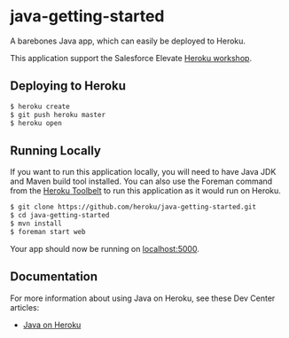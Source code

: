 # java-getting-started

A barebones Java app, which can easily be deployed to Heroku.  

This application support the Salesforce Elevate [Heroku workshop](http://agileforce.co.uk/heroku-workshop). 

## Deploying to Heroku

```sh
$ heroku create
$ git push heroku master
$ heroku open
```

## Running Locally

If you want to run this application locally, you will need to have Java JDK and Maven build tool installed.  You can also use the Foreman command from the [Heroku Toolbelt](https://toolbelt.heroku.com/) to run this application as it would run on Heroku.

```sh
$ git clone https://github.com/heroku/java-getting-started.git
$ cd java-getting-started
$ mvn install
$ foreman start web
```

Your app should now be running on [localhost:5000](http://localhost:5000/).

## Documentation

For more information about using Java on Heroku, see these Dev Center articles:

- [Java on Heroku](https://devcenter.heroku.com/categories/java)

